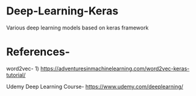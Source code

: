 # Deep-Learning-Keras
Various deep learning models based on keras framework

# References-
word2vec-
    1) https://adventuresinmachinelearning.com/word2vec-keras-tutorial/

Udemy Deep Learning Course-
https://www.udemy.com/deeplearning/


